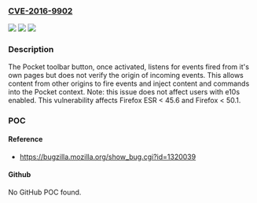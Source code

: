 ### [CVE-2016-9902](https://cve.mitre.org/cgi-bin/cvename.cgi?name=CVE-2016-9902)
![](https://img.shields.io/static/v1?label=Product&message=Firefox&color=blue)
![](https://img.shields.io/static/v1?label=Version&message=%3C%2050.1%20&color=brighgreen)
![](https://img.shields.io/static/v1?label=Vulnerability&message=Pocket%20extension%20does%20not%20validate%20the%20origin%20of%20events&color=brighgreen)

### Description

The Pocket toolbar button, once activated, listens for events fired from it's own pages but does not verify the origin of incoming events. This allows content from other origins to fire events and inject content and commands into the Pocket context. Note: this issue does not affect users with e10s enabled. This vulnerability affects Firefox ESR < 45.6 and Firefox < 50.1.

### POC

#### Reference
- https://bugzilla.mozilla.org/show_bug.cgi?id=1320039

#### Github
No GitHub POC found.

